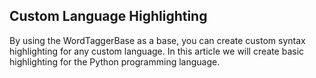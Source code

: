 ﻿## Custom Language Highlighting
By using the WordTaggerBase as a base, you can create custom syntax highlighting for any custom language. In this article we will create basic highlighting for the Python programming language.

[//]: <keywords:custom, language, highlighting, radsyntaxeditor, python>